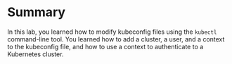 # Summary

In this lab, you learned how to modify kubeconfig files using the `kubectl` command-line tool. You learned how to add a cluster, a user, and a context to the kubeconfig file, and how to use a context to authenticate to a Kubernetes cluster.
